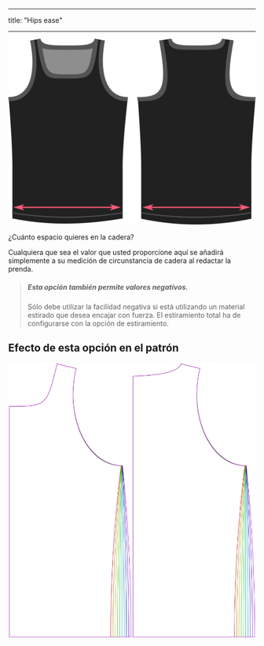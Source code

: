 - - -
title: "Hips ease"
- - -

![La opción de facilidad de caderas en Aaron](./hipsease.svg)

¿Cuánto espacio quieres en la cadera?

Cualquiera que sea el valor que usted proporcione aquí se añadirá simplemente a su medición de circunstancia de cadera al redactar la prenda.

> ##### Esta opción también permite valores negativos.
> 
> Sólo debe utilizar la facilidad negativa si está utilizando un material estirado que desea encajar con fuerza. El estiramiento total ha de configurarse con la opción de estiramiento.

## Efecto de esta opción en el patrón

![Esta imagen muestra el efecto de esta opción superponiendo varias variantes que tienen un valor diferente para esta opción](aaron_hipsease_sample.svg "Efecto de esta opción en el patrón")
